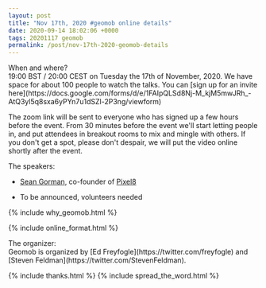 ```yaml
--- 
layout: post
title: "Nov 17th, 2020 #geomob online details"
date: 2020-09-14 18:02:06 +0000
tags: 20201117 geomob
permalink: /post/nov-17th-2020-geomob-details
---
```


<div class="heading">When and where?</div>
19:00 BST / 20:00 CEST on Tuesday the 17th of November, 2020.
We have space for about 100 people to watch
the talks. You can [sign up for an invite here](https://docs.google.com/forms/d/e/1FAIpQLSd8Nj-M_kjM5mwJRh_-AtQ3yl5q8sxa6yPYn7u1dSZl-2P3ng/viewform)


The zoom link will be sent to everyone who has signed up a few hours before
the event. From 30 minutes before the event we'll start letting people in, and
put attendees in breakout rooms to mix and mingle with others. If you don't
get a spot, please don't despair, we will put the video online shortly
after the event.


<div class="heading">The speakers:</div>

* [Sean Gorman](https://twitter.com/SeanGorman), co-founder of [Pixel8](https://www.pixel8.earth/)

* To be announced, volunteers needed


{% include why_geomob.html %}

{% include online_format.html %}
<div class="heading">The organizer:</div>
Geomob is organized by [Ed Freyfogle](https://twitter.com/freyfogle) and
[Steven Feldman](https://twitter.com/StevenFeldman).

{% include thanks.html %}
{% include spread_the_word.html %}
